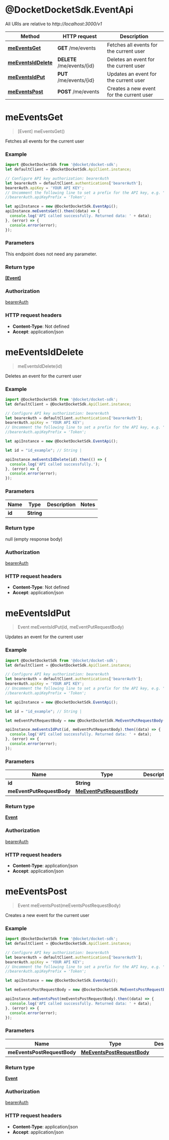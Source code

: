 # @DocketDocketSdk.EventApi

All URIs are relative to *http://localhost:3000/v1*

Method | HTTP request | Description
------------- | ------------- | -------------
[**meEventsGet**](EventApi.md#meEventsGet) | **GET** /me/events | Fetches all events for the current user
[**meEventsIdDelete**](EventApi.md#meEventsIdDelete) | **DELETE** /me/events/{id} | Deletes an event for the current user
[**meEventsIdPut**](EventApi.md#meEventsIdPut) | **PUT** /me/events/{id} | Updates an event for the current user
[**meEventsPost**](EventApi.md#meEventsPost) | **POST** /me/events | Creates a new event for the current user


<a name="meEventsGet"></a>
# **meEventsGet**
> [Event] meEventsGet()

Fetches all events for the current user



### Example
```javascript
import @DocketDocketSdk from '@docket/docket-sdk';
let defaultClient = @DocketDocketSdk.ApiClient.instance;

// Configure API key authorization: bearerAuth
let bearerAuth = defaultClient.authentications['bearerAuth'];
bearerAuth.apiKey = 'YOUR API KEY';
// Uncomment the following line to set a prefix for the API key, e.g. "Token" (defaults to null)
//bearerAuth.apiKeyPrefix = 'Token';

let apiInstance = new @DocketDocketSdk.EventApi();
apiInstance.meEventsGet().then((data) => {
  console.log('API called successfully. Returned data: ' + data);
}, (error) => {
  console.error(error);
});

```

### Parameters
This endpoint does not need any parameter.

### Return type

[**[Event]**](Event.md)

### Authorization

[bearerAuth](../README.md#bearerAuth)

### HTTP request headers

 - **Content-Type**: Not defined
 - **Accept**: application/json

<a name="meEventsIdDelete"></a>
# **meEventsIdDelete**
> meEventsIdDelete(id)

Deletes an event for the current user



### Example
```javascript
import @DocketDocketSdk from '@docket/docket-sdk';
let defaultClient = @DocketDocketSdk.ApiClient.instance;

// Configure API key authorization: bearerAuth
let bearerAuth = defaultClient.authentications['bearerAuth'];
bearerAuth.apiKey = 'YOUR API KEY';
// Uncomment the following line to set a prefix for the API key, e.g. "Token" (defaults to null)
//bearerAuth.apiKeyPrefix = 'Token';

let apiInstance = new @DocketDocketSdk.EventApi();

let id = "id_example"; // String | 

apiInstance.meEventsIdDelete(id).then(() => {
  console.log('API called successfully.');
}, (error) => {
  console.error(error);
});

```

### Parameters

Name | Type | Description  | Notes
------------- | ------------- | ------------- | -------------
 **id** | **String**|  | 

### Return type

null (empty response body)

### Authorization

[bearerAuth](../README.md#bearerAuth)

### HTTP request headers

 - **Content-Type**: Not defined
 - **Accept**: application/json

<a name="meEventsIdPut"></a>
# **meEventsIdPut**
> Event meEventsIdPut(id, meEventPutRequestBody)

Updates an event for the current user



### Example
```javascript
import @DocketDocketSdk from '@docket/docket-sdk';
let defaultClient = @DocketDocketSdk.ApiClient.instance;

// Configure API key authorization: bearerAuth
let bearerAuth = defaultClient.authentications['bearerAuth'];
bearerAuth.apiKey = 'YOUR API KEY';
// Uncomment the following line to set a prefix for the API key, e.g. "Token" (defaults to null)
//bearerAuth.apiKeyPrefix = 'Token';

let apiInstance = new @DocketDocketSdk.EventApi();

let id = "id_example"; // String | 

let meEventPutRequestBody = new @DocketDocketSdk.MeEventPutRequestBody(); // MeEventPutRequestBody | 

apiInstance.meEventsIdPut(id, meEventPutRequestBody).then((data) => {
  console.log('API called successfully. Returned data: ' + data);
}, (error) => {
  console.error(error);
});

```

### Parameters

Name | Type | Description  | Notes
------------- | ------------- | ------------- | -------------
 **id** | **String**|  | 
 **meEventPutRequestBody** | [**MeEventPutRequestBody**](MeEventPutRequestBody.md)|  | 

### Return type

[**Event**](Event.md)

### Authorization

[bearerAuth](../README.md#bearerAuth)

### HTTP request headers

 - **Content-Type**: application/json
 - **Accept**: application/json

<a name="meEventsPost"></a>
# **meEventsPost**
> Event meEventsPost(meEventsPostRequestBody)

Creates a new event for the current user



### Example
```javascript
import @DocketDocketSdk from '@docket/docket-sdk';
let defaultClient = @DocketDocketSdk.ApiClient.instance;

// Configure API key authorization: bearerAuth
let bearerAuth = defaultClient.authentications['bearerAuth'];
bearerAuth.apiKey = 'YOUR API KEY';
// Uncomment the following line to set a prefix for the API key, e.g. "Token" (defaults to null)
//bearerAuth.apiKeyPrefix = 'Token';

let apiInstance = new @DocketDocketSdk.EventApi();

let meEventsPostRequestBody = new @DocketDocketSdk.MeEventsPostRequestBody(); // MeEventsPostRequestBody | 

apiInstance.meEventsPost(meEventsPostRequestBody).then((data) => {
  console.log('API called successfully. Returned data: ' + data);
}, (error) => {
  console.error(error);
});

```

### Parameters

Name | Type | Description  | Notes
------------- | ------------- | ------------- | -------------
 **meEventsPostRequestBody** | [**MeEventsPostRequestBody**](MeEventsPostRequestBody.md)|  | 

### Return type

[**Event**](Event.md)

### Authorization

[bearerAuth](../README.md#bearerAuth)

### HTTP request headers

 - **Content-Type**: application/json
 - **Accept**: application/json

